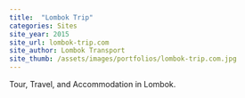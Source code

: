```yaml
---
title:  "Lombok Trip"
categories: Sites
site_year: 2015
site_url: lombok-trip.com
site_author: Lombok Transport
site_thumb: /assets/images/portfolios/lombok-trip.com.jpg
---
```


Tour, Travel, and Accommodation in Lombok.